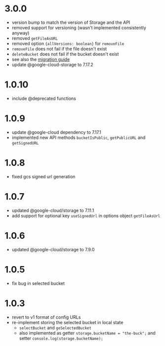 # 3.0.0
- version bump to match the version of Storage and the API
- removed support for versioning (wasn't implemented consistently anyway)
- removed `getFileAsURL`
- removed option `{allVersions: boolean}` for `removeFile`
- `removeFile` does not fail if the file doesn't exist
- `deleteBucket` does not fail if the bucket doesn't exist
- see also the [migration guide](https://github.com/tweedegolf/storage-abstraction/blob/master/migration_to_api3.0.md)
- update @google-cloud-storage to 7.17.2

# 1.0.10
- include @deprecated functions

# 1.0.9
- update @google-cloud dependency to 7.17.1
- implemented new API methods `bucketIsPublic`, `getPublicURL` and `getSignedURL`

# 1.0.8
- fixed gcs signed url generation

# 1.0.7
- updated @google-cloud/storage to 7.11.1
- add support for optional key `useSignedUrl` in options object `getFileAsUrl`

# 1.0.6
- updated @google-cloud/storage to 7.9.0

# 1.0.5
- fix bug in selected bucket

# 1.0.3
- revert to v1 format of config URLs
- re-implement storing the selected bucket in local state
  - `selectBucket` and `geSelectedBucket`
  - also implemented as getter
    `storage.bucketName = "the-buck";` and setter `console.log(storage.bucketName);`

